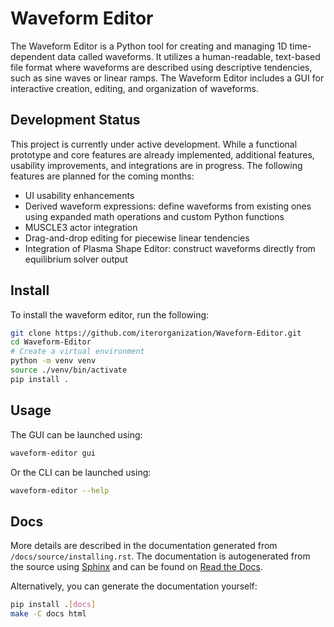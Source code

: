 # Waveform Editor

The Waveform Editor is a Python tool for creating and managing 1D time-dependent data called waveforms. It utilizes a human-readable, text-based file format where waveforms are described using descriptive tendencies, such as sine waves or linear ramps. The Waveform Editor includes a GUI for interactive creation, editing, and organization of waveforms.

## Development Status 

This project is currently under active development. While a functional prototype and core features are already implemented, additional features, usability improvements, and integrations are in progress. The following features are planned for the coming months:
- UI usability enhancements
- Derived waveform expressions: define waveforms from existing ones using expanded math operations and custom Python functions
- MUSCLE3 actor integration
- Drag-and-drop editing for piecewise linear tendencies
- Integration of Plasma Shape Editor: construct waveforms directly from equilibrium solver output 

## Install

To install the waveform editor, run the following:
```bash
git clone https://github.com/iterorganization/Waveform-Editor.git
cd Waveform-Editor
# Create a virtual environment
python -m venv venv
source ./venv/bin/activate
pip install .
```

## Usage

The GUI can be launched using:
```bash
waveform-editor gui 
```

Or the CLI can be launched using:
```bash
waveform-editor --help
```

## Docs

More details are described in the documentation generated from `/docs/source/installing.rst`.
The documentation is autogenerated from the source using [Sphinx](http://sphinx-doc.org/)
and can be found on [Read the Docs](https://waveform-editor.readthedocs.io/en/latest/).

Alternatively, you can generate the documentation yourself:
```bash
pip install .[docs]
make -C docs html
```
